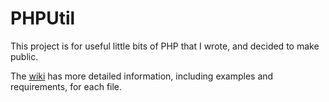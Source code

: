 PHPUtil
=======

This project is for useful little bits of PHP that I wrote, and decided to make public.

The [wiki](wiki/) has more detailed information, including examples and requirements, for each file.
